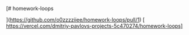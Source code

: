 [# homework-loops
 
](https://github.com/o0zzzziiee/homework-loops/pull/1)
[
https://vercel.com/dmitriy-pavlovs-projects-5c470274/homework-loops]
